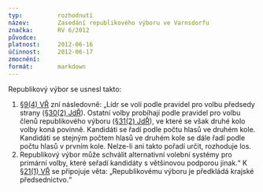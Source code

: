```yaml
---
typ:          rozhodnutí
název:        Zasedání republikového výboru ve Varnsdorfu
značka:       RV 6/2012
původce:      
platnost:     2012-06-16
účinnost:     2012-06-17
zmocnění:     
formát:       markdown
---
```

Republikový výbor se usnesl takto:

1. [§9(4) VŘ](http://www.pirati.cz/rules/vr#nahradnici) zní následovně: 
„Lídr se volí podle pravidel pro volbu předsedy strany ([§30(2) JdŘ](http://www.pirati.cz/rules/jdr#predsednictvo)). Ostatní volby probíhají podle pravidel pro volbu členů republikového výboru ([§31(2) JdŘ](http://www.pirati.cz/rules/jdr#republikovy_vybor)), ve které se však druhé kolo volby koná povinně. Kandidáti se řadí podle počtu hlasů ve druhém kole. Kandidáti se stejným počtem hlasů ve druhém kole se dále řadí podle počtu hlasů v prvním kole. Nelze-li ani takto pořadí určit, rozhoduje los. 
1. Republikový výbor může schválit alternativní volební systémy pro primární volby, které seřadí kandidáty s většinovou podporou jinak.“
K [§21(1) VŘ](http://www.pirati.cz/rules/vr#organizace_krajskych_voleb) se připojuje věta: 
„Republikovému výboru je předkládá krajské předsednictvo.“
